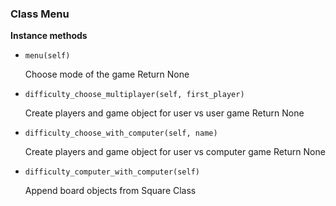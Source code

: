 ### Class Menu

__Instance methods__

* `menu(self)`

  Choose mode of the game
  Return None

* `difficulty_choose_multiplayer(self, first_player)`

  Create players and game object for user vs user game
  Return None

* `difficulty_choose_with_computer(self, name)`

  Create players and game object for user vs computer game
  Return None

* `difficulty_computer_with_computer(self)`

  Append board objects from Square Class


